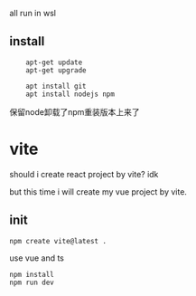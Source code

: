 all run in wsl


## install
```
    apt-get update 
    apt-get upgrade

    apt install git
    apt install nodejs npm
``` 
保留node卸载了npm重装版本上来了


# vite

should i create react project by vite? idk

but this time i will create my vue project by vite.


## init
```
npm create vite@latest .
```

use vue and ts

```
npm install
npm run dev
```
